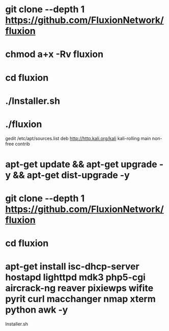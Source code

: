 # git clone --depth 1 https://github.com/FluxionNetwork/fluxion
# chmod a+x -Rv fluxion
# cd fluxion
# ./Installer.sh
# ./fluxion
gedit /etc/apt/sources.list
deb http://http.kali.org/kali kali-rolling main non-free contrib
# apt-get update && apt-get upgrade -y && apt-get dist-upgrade -y
# git clone --depth 1 https://github.com/FluxionNetwork/fluxion
# cd fluxion
# apt-get install isc-dhcp-server hostapd lighttpd mdk3 php5-cgi aircrack-ng reaver pixiewps wifite pyrit curl macchanger nmap xterm python awk -y
Installer.sh
